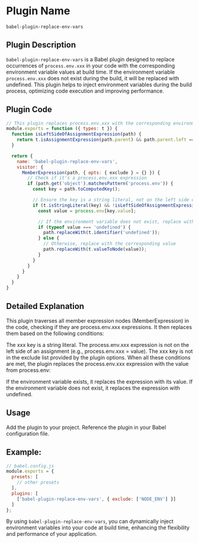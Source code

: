 # Plugin Name
`babel-plugin-replace-env-vars`

## Plugin Description
`babel-plugin-replace-env-vars` is a Babel plugin designed to replace occurrences of `process.env.xxx` in your code with the corresponding environment variable values at build time. If the environment variable `process.env.xxx` does not exist during the build, it will be replaced with undefined. This plugin helps to inject environment variables during the build process, optimizing code execution and improving performance.

## Plugin Code
```js
// This plugin replaces process.env.xxx with the corresponding environment variable values
module.exports = function ({ types: t }) {
  function isLeftSideOfAssignmentExpression(path) {
    return t.isAssignmentExpression(path.parent) && path.parent.left === path.node;
  }

  return {
    name: 'babel-plugin-replace-env-vars',
    visitor: {
      MemberExpression(path, { opts: { exclude } = {} }) {
        // Check if it's a process.env.xxx expression
        if (path.get('object').matchesPattern('process.env')) {
          const key = path.toComputedKey();

          // Ensure the key is a string literal, not on the left side of an assignment, and not in the exclude list
          if (t.isStringLiteral(key) && !isLeftSideOfAssignmentExpression(path) && (!exclude || exclude.indexOf(key.value) === -1)) {
            const value = process.env[key.value];

            // If the environment variable does not exist, replace with undefined
            if (typeof value === 'undefined') {
              path.replaceWith(t.identifier('undefined'));
            } else {
              // Otherwise, replace with the corresponding value
              path.replaceWith(t.valueToNode(value));
            }
          }
        }
      }
    }
  }
}
```

## Detailed Explanation
This plugin traverses all member expression nodes (MemberExpression) in the code, checking if they are process.env.xxx expressions. It then replaces them based on the following conditions:

The xxx key is a string literal.
The process.env.xxx expression is not on the left side of an assignment (e.g., process.env.xxx = value).
The xxx key is not in the exclude list provided by the plugin options.
When all these conditions are met, the plugin replaces the process.env.xxx expression with the value from process.env:

If the environment variable exists, it replaces the expression with its value.
If the environment variable does not exist, it replaces the expression with undefined.
## Usage
Add the plugin to your project.
Reference the plugin in your Babel configuration file.
## Example:

```js
// babel.config.js
module.exports = {
  presets: [
    // other presets
  ],
  plugins: [
    ['babel-plugin-replace-env-vars', { exclude: ['NODE_ENV'] }]
  ]
};
```
By using `babel-plugin-replace-env-vars`, you can dynamically inject environment variables into your code at build time, enhancing the flexibility and performance of your application.